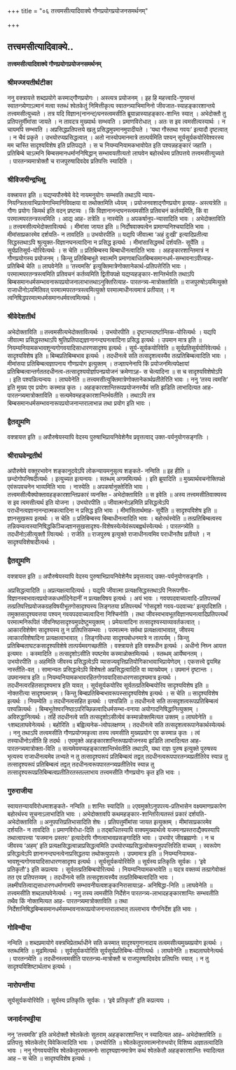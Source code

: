 +++
title = "०६ तत्त्वमसीत्यादिवाक्ये गौणप्रयोगप्रयोजनसमर्थनम्"

+++


## तत्त्वमसीत्यादिवाक्ये..

**तत्त्वमसीत्यादिवाक्ये गौणप्रयोगप्रयोजनसमर्थनम्**

### **श्रीमज्जयतीर्थटीका**

ननु वक्त्रायत्ते शब्दप्रयोगे कस्माद्गौणप्रयोगः । अस्त्यत्र प्रयोजनम् । इह हि महत्त्वादि-गुणवन्तं स्वातन्त्र्येणाऽत्मानं मत्वा स्तब्धं श्वेतकेतुं निमित्तीकृत्य स्वातन्त्र्याभिमानिनो जीवजात-स्याहङ्कारशान्तये तत्त्वमसीत्युच्यते । तत्र यदि विज्ञान(नानन्द)घनस्त्वमसीति ब्रूयान्नास्याहङ्कार-शान्तिः स्यात् । अभेदोक्तौ तु प्रतिपत्तुर्मीमांसा जायते । न तावदत्र मुख्यार्थः सम्भवति । प्रमाणविरोधात् । अतः स इव त्वमसीत्यस्यार्थः । न चायमपि सम्भवति । अप्रसिद्धप्रतिपत्तये खलु प्रसिद्धमुपमानमुपादीयते । ‘यथा गौस्तथा गवयः’ इत्यादौ दृष्टत्वात् । न चैवं प्रकृते । उभयोरप्यप्रसिद्धत्वात् । अतो नास्योपमानमात्रे तात्पर्यमिति पश्यन् सूर्यसूर्यकयोरिवेश्वरस्य मम चास्ति सादृश्यविशेष इति
प्रतिपद्यते । स च नियम्यनियामकभावोपेत इति पश्यन्नहङ्कारं जहाति । प्रतिबिम्बे चाऽत्मनि बिम्बसमानधर्माननिषिद्धान् सम्भावयतीत्यतो लाघवेन बहोरर्थस्य प्रतिपत्तये तत्त्वमसीत्युच्यते । पारतन्त्र्यमात्रोक्तौ च राजपुरुषादिवदेव प्रतिपत्तिः स्यादिति ।

### **श्रीविजयीन्द्रभिक्षु**

वक्त्त्रायत्त इति ॥ यद्यप्यपौरुषेये वेदे नायमनुयोगः सम्भवति तथाऽपि न्याय-नियन्त्रितत्वाभिप्रायेणाभिमानिविवक्षया वा तथोक्तमिति ध्येयम् । प्रयोजनवशाद्गौणप्रयोग इत्याह- अस्त्यत्रेति ॥ गौणः प्रयोगः किमर्थ इति वदन् प्रष्टव्यः । किं विज्ञानानन्दघनस्त्वमसीति प्रतिवचनं कर्तव्यमिति, किं वा परमात्मपरतन्त्रस्त्वमिति । आद्य आह- तत्रेति ॥ नास्येति ॥ अपकर्षानुप-न्यासादिति भावः । अभेदोक्ताविति ॥ तत्त्वमसीत्यभेदोक्तावित्यर्थः । मीमांसा जायत इति ॥ निर्दोषवाक्यत्वेन प्रामाण्यनिश्चयादिति भावः । मीमांसाप्रकारमेव दर्शयति- न तावदिति ॥ उभयोरपीति ॥ यद्यपि जीवात्मा ‘अहं दुःखी’ इत्यादिप्रतीत्या सिद्धस्तथाऽपि श्रुत्युक्त-विज्ञानघनत्वादिना न प्रसिद्ध इत्यर्थः । मीमांसासिद्धमर्थं दर्शयति- सूर्येति ॥ सूर्यप्रतिसूर्य-योरिवेत्यर्थः । स चेति ॥ प्रतिबिम्बस्य बिम्बाधीनत्वादिति भावः । अहङ्कारशान्तिमात्रं न गौणप्रयोगस्य प्रयोजनम् । किन्तु प्रतिबिम्बभूते स्वात्मनि प्रमाणाबाधितबिम्बसमानधर्म-सम्भावनाऽपीत्याह- प्रतिबिम्बे चेति ॥ लाघवेनेति ॥ ‘तत्त्वमसि’ इत्युक्तिमात्रेणोक्तानेकार्थ-प्रतिपत्तेरिति भावः । परमात्मपरतन्त्रस्त्वमिति प्रतिवचनं कर्तव्यमिति द्वितीयपक्षे यद्यप्यहङ्कार-शान्तिर्भवति तथाऽपि बिम्बसमानधर्मसम्भावनारूपप्रयोजनालाभात्तथाऽनुक्तिरित्याह- पारतन्त्र्य-मात्रोक्ताविति ॥ राजपुरुषोऽयमित्युक्ते राजाधीनोऽयमितिवत् परमात्मपरतन्त्रस्त्वमित्युक्ते परमात्माधीनत्वमात्रं प्रतीयात् । न त्वनिषिद्धपरमात्मधर्मसमानधर्मवत्त्वमित्यर्थः ।

### **श्रीवेदेशतीर्थ**

अभेदोक्ताविति ॥ तत्त्वमसीत्यभेदोक्तावित्यर्थः । उभयोरपीति ॥ दृष्टान्तदार्ष्टान्तिक-योरित्यर्थः । यद्यपि जीवात्मा प्रसिद्धस्तथाऽपि श्रुतिप्रतिपाद्यज्ञानानन्दघनत्वादिना प्रसिद्ध इत्यर्थः । उपमान मात्र इति ॥ नियम्यनियामकभावशून्यगोगवयादिसाधारणसादृश्य इत्यर्थः । सूर्य-सूर्यकयोरिवेति ॥ सूर्यप्रतिसूर्ययोरिवेत्यर्थः । सादृश्यविशेष इति ॥ बिम्बप्रतिबिम्बभाव इत्यर्थः । तदधीनत्वे सति तत्सदृशत्वस्यैव तत्प्रतिबिम्बत्वादिति भावः । मीमांसया प्रतिबिम्बत्वज्ञापनाय गौणप्रयोग इत्युक्तम् । तज्ज्ञापनेनापि किं प्रयोजनमित्यपेक्षायां प्रतिबिम्बत्वान्तर्गततदधीनत्व-तत्सादृश्ययोर्ज्ञापनप्रयोजनं क्रमेणाऽह- स चेत्यादिना ॥ स च सादृश्यविशेषोऽपि । इति पश्यन्नित्यन्वयः । लाघवेनेति ॥ तत्त्वमसीत्युक्तिमात्रेणोक्तानेकार्थप्रतीतेरिति भावः । ननु ‘तस्य त्वमसि’ इति मुख्य एव प्रयोगः कस्मान्न कृतः । अहङ्कारशान्तिरूपप्रयोजनस्यैवं सति झडिति लाभादित्यत आह- पारतन्त्र्यमात्रोक्ताविति ॥ सत्यमेवमहङ्कारशान्तिर्भवतीति । तथाऽपि तत्र बिम्बसमानधर्मसम्भावनारूपप्रयोजनान्तरालाभान्न तथा प्रयोग इति भावः ।

### **द्वैतद्युमणि**

वक्त्रायत्त इति ॥ अपौरुषेयस्यापि वेदस्य पुरुषाभिप्रायनिवेशेनैव प्रवृत्तत्वाद् उक्त-पर्यनुयोगसङ्गतिः ।

### **श्रीराघवेन्द्रतीर्थ**

अपौरुषेये वक्तुरभावेन शङ्कानुदयेऽपि लोकन्यायमनुसृत्य शङ्कते- नन्विति ॥ इह हीति ॥ छन्दोगोपनिषदीत्यर्थः । इत्युच्यत इत्यन्वयः । स्तब्धम् अगममित्यर्थः । इति ब्रूयादिति ॥ मुख्यार्थवचनोक्तिपक्षे एवंरूपवचनेन भाव्यमिति भावः । नास्येति ॥ अपकर्षानुक्तेरिति भावः । तत्त्वमसीत्यैक्योक्तावहङ्कारशान्तिप्रकारं व्यनक्ति - अभेदोक्ताविति ॥ स इवेति ॥ अस्य तत्त्वमसीतिवाक्यस्य स इव त्वमसीत्यर्थ इति योजना । उभयोरपीति ॥ जीवात्मनोऽहमिति प्रसिद्धत्वेऽपि
पराधीनत्वज्ञानानन्दात्मकत्वादिना न प्रसिद्ध इति भावः । मीमांसितार्थमाह- सूर्येति ॥ सादृश्यविशेष इति ॥ ज्ञानसुखरूप इत्यर्थः । स चेति ॥ प्रतिबिम्बस्य बिम्बाधीनत्वादिति भावः । बहोरर्थस्येति ॥ तत्प्रतिबिम्बत्वस्य तन्नियम्यत्वस्यानिषिद्धकिञ्चिज्ज्ञानसुखसादृश्य-विशेषस्येत्येवंरूपबह्वर्थस्येत्यर्थः । पारतन्त्र्येति ॥ तदधीनोऽसीत्युक्तौ त्वित्यर्थः । राजेति ॥ राजपुरुष इत्युक्ते राजाधीनत्वमिव पराधीनतैव प्रतीयते । न सादृश्यविशेषादीत्यर्थः ।

### **द्वैतद्युमणि**

वक्त्रायत्त इति ॥ अपौरुषेयस्यापि वेदस्य पुरुषाभिप्रायनिवेशेनैव प्रवृत्तत्वाद् उक्त-पर्यनुयोगसङ्गतिः ।

अप्रसिद्धत्वादिति ॥ अप्रत्यक्षत्वादित्यर्थः । यद्यपि जीवात्मा प्रत्यक्षसिद्धस्तथाऽपि निरूपणीय-विज्ञानस्वभावत्वप्रयोजकधर्मादिनेदानीं न प्रत्यक्षविषय इत्यर्थः । अयं भावः । गवयपदवाच्यत्वादि-प्रतिपत्त्यर्थं तत्प्रतिपत्तिप्रयोजकग्रहविषयीभूतगोसादृश्यस्य लिङ्गतया प्रतिपत्त्यर्थं ‘गोसदृशो गवय-पदवाच्यः’ इत्युपदिशति । तमुक्तसादृश्यवत्तया पश्यन् गवयपदवाच्यत्वादिना निश्चिनोति । तथा जीवस्वभावभूतविज्ञानघनत्वादिप्रतिपत्त्यर्थं परमात्मनिरूपितं जीवनिष्ठसादृश्यमुपदेष्टुमयुक्तम् । प्रमेयत्वादिना तत्सादृश्यस्याव्यावर्तकत्वात् । आकारविशेषेण सादृश्यस्य तु न प्रतिपत्तिसम्भवः । परमात्मनः सर्वथा प्रत्यक्षत्वाभावात्, जीवस्य त्वाकारविशेषादिना प्रत्यक्षत्वाभावात् । लिङ्गविधया सादृश्यबोधनमात्रे न तात्पर्यम् । किन्तु प्रतिबिम्बताघटकसादृश्यविशेषे तात्पर्यमवगच्छतीति । वक्त्रायत्ते इति वक्त्रधीन इत्यर्थः । अधीनो निघ्न आयत्त इत्यमरः । कस्मादिति ॥ तत्सदृशोऽसीति स्पष्टमेव कस्मान्नोक्तमित्यर्थः । स्तब्धम् आर्येष्वनतम् । उभयोरपीति ॥ अहमिति जीवस्य प्रसिद्धत्वेऽपि व्यासज्यवृत्तिप्रतियोगिकाभावाभिप्रायेणेदम् । एकसत्त्वे द्वयमिह नास्तीति-वत् । सामान्यतः प्रसिद्धत्वेऽपि विशेषतो अप्रसिद्धत्वादिति वा व्याख्येयम् । उपमानं दृष्टान्तः । उपमानमात्र इति ॥ नियम्यनियामकभावरहितगोगवयादिसाधारणसादृश्यमात्र इत्यर्थः । तदधीनत्वरहितसादृश्यमात्र इति यावत् । सूर्यसूर्यकयोरिव सूर्यतत्प्रतिबिम्बयोरिव सादृश्यविशेष इति ॥ नोक्तरीत्या सादृश्यमात्रम्
। किन्तु बिम्बप्रतिबिम्बभावरूपस्सादृश्यविशेष इत्यर्थः । स चेति ॥ सादृश्यविशेष इत्यर्थः । नियम्येति ॥ तदधीनत्वसहित इत्यर्थः । पश्यन्निति ॥ तदधीनत्वे सति तत्सदृशत्वरूपप्रतिबिम्बत्वं पश्यन्नित्यर्थः । बिम्बभूतेश्वरनिष्ठाऽपरिच्छिन्नत्वादिधर्मसम्भा-वनाया अयोगादनिषिद्धानित्युक्तम् । अविरुद्धानित्यर्थः । तर्हि तदधीनत्वे सति तत्सदृशोऽसीत्येवं कस्मान्नोक्तमित्यत उक्तम् ॥ लाघवेनेति ॥ १शब्दलाघवेनेत्यर्थः । बहोरिति ॥ बह्वित्यनेक-त्वोपलक्षणम् । तदधीनत्वे सति तत्सदृशत्वरूपानेकार्थस्येत्यर्थः । ननु तथाऽपि तत्त्वमसीति गौणप्रयोगमकृत्वा तस्य त्वमसीति मुख्यप्रयोग एव कस्मान्न कृतः । त्वं तस्याधीनोऽसीति हि तदर्थः । एवमुक्ते अहङ्कारशान्तिरूपप्रयोजनस्य झडिति लाभादित्यत आह- पारतन्त्र्यमात्रोक्ता-विति ॥ सत्यमेवमप्यहङ्कारशान्तिर्भवतीति तथाऽपि, यथा राज्ञः पुरुष इत्युक्ते पुरुषस्य भृत्यस्य राजाधीनत्वमेव लभ्यते न तु तत्सादृश्यरूपं प्रतिबिम्बत्वं तद्वत् तदधीनत्वरूपपारतन्त्र्यप्रतीतिरेव स्यान्न तु तत्सादृश्यरूपं प्रतिबिम्बत्वं तद्वत् तदधीनत्वरूपपारतन्त्र्यप्रतीतिरेव स्यान्न तु तत्सादृश्यरूपप्रतिबिम्बत्वप्रतीतिरतस्तल्लाभाय तत्त्वमसीति गौणप्रयोगः कृत इति भावः ।

### **गुरुराजीया**

स्वायत्तन्यायविरोधमाशङ्कते- नन्विति ॥ शान्तिः स्यादिति ॥ २एवमुक्तेऽनुपपत्त्य-प्रतिभासेन वक्ष्यमाणप्रकारेण बहोरर्थस्य सूचनाऽलाभादिति भावः । अभेदोक्तावपि कथमहङ्कार-शान्तिरित्यतस्तं प्रकारं दर्शयति- अभेदोक्ताविति ॥ अनुपपत्तिप्रतिभासादिति शेषः । प्रतिपत्तुर्मीमांसा जायत इत्युक्तम् । मीमांसाप्रकारमेव दर्शयति- न तावदिति ॥ प्रमाणविरोधा-दिति ॥ तद्बाधितस्यापि वाक्यमुख्यार्थत्वे यजमानप्रस्तराद्यैक्यस्यापि तथात्वापत्त्या ‘यजमानः प्रस्तरः’ इत्यादेरपि गौणत्वाभावप्रसङ्गादिति भावः । उभयोर् जीवब्रह्मणोः । न च जीवस्य ‘अहम्’ इति प्रत्यक्षसिद्धत्वान्नाप्रसिद्धत्वमिति उभयोरप्यप्रसिद्धत्वोक्त्यनुपपत्तिरिति वाच्यम् । स्वरूपेण प्रसिद्धत्वेऽपि ज्ञानानन्दघनत्वेनाप्रसिद्धतया तथोक्त्युपपत्तेः । उपमामात्र इति ॥ नियम्यनियामक-भावशून्यगोगवयादिसाधारणसादृश्य इत्यर्थः । सूर्यसूर्यकयोरिवेति ॥ सूर्यस्य प्रतिकृतिः सूर्यकः । ‘इवे प्रतिकृतौ’३ इति कप्रत्ययः । सूर्यतत्प्रतिबिम्बयोरित्यर्थः । नियम्यनियामकभावेति ॥ यदत्र वक्तव्यं तत्प्रागेवोक्तं तत एव प्रतिपत्तव्यम् । तदधीनत्वे सति तत्सदृशत्वस्यैव तत्प्रतिबिम्बत्वादिति भावः ।
लक्ष्मीपतित्वाद्यसाधारणधर्माणामपि सम्भावनीयत्वशङ्कानिरासायाऽह- अनिषिद्धा-निति ॥ लाघवेनेति ॥ तत्त्वमसीति शब्दलाघवेनेत्यर्थः । ननु तस्य त्वमसीति निर्देशेन पारतन्त्र्य-लाभादहङ्कारशान्तिः सम्भवतीति तथैव किं नोक्तमित्यत आह- पारतन्त्र्यमात्रोक्ताविति ॥ तथा निर्देशानिषिद्धबिम्बसमानधर्मसम्भावनारूपप्रयोजनान्तरालाभात् तल्लाभाय गौणनिर्देश इति भावः ।

### **गोविन्दीया**

नन्विति ॥ शब्दप्रमायोगे वक्त्रभिप्रेतार्थाधीने सति कस्मात् सादृश्यगुणानादाय तत्वमसीत्यमुख्यप्रयोग इत्यर्थः । स्तब्धमिति ॥ मूढमित्यर्थः । सूर्यसूर्यकयोरिति सूर्यसूर्यप्रतिबिम्ब-योरित्यर्थः । लाघवेनेति ॥ शब्दलाघवेनेत्यर्थः । पारतन्त्र्येति ॥ तदधीनस्त्वमसीति पारतन्त्र्य-मात्रोक्तौ च राजपुरुषादिवदेव प्रतिपत्तिः स्यात् । न तु सादृश्यविशिष्टार्थलाभ इत्यर्थः ।

### **नारोपन्तीया**

सूर्यसूर्यकयोरिवेति । सूर्यस्य प्रतिकृतिः सूर्यकः । ‘इवे प्रतिकृतौ’ इति कप्रत्ययः ।

### **जनार्दनभट्टीया**

ननु ‘तत्त्वमसि’ इति अभेदोक्तौ श्वेतकेतोः सुतराम् अहङ्कारशान्तिर् न स्यादित्यत आह– अभेदोक्ताविति ॥ प्रतिपत्तुः श्वेतकेतोर् विवेकित्वादिति भावः । उभयोरिति ॥ श्वेतकेतुपरमात्मनोरुभयोर् विशिष्य अज्ञातत्वादिति भावः । ननु गोगवययोरिव श्वेतकेतुपरमात्मनोः सादृश्यज्ञानमात्रेण कथं श्वेतकेतौ अहङ्कारशान्तिः स्यादित्यत आह – स चेति ॥ सादृश्यविशेष इत्यर्थः ।





